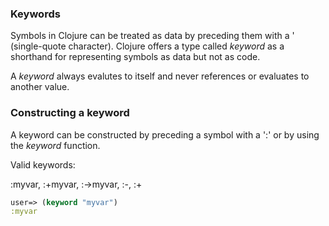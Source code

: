 ### Keywords

Symbols in Clojure can be treated as data by preceding them with a ' (single-quote character). 
Clojure offers a type called *keyword* as a shorthand for representing symbols as data but not as code.

A *keyword* always evalutes to itself and never references or evaluates to another value.

### Constructing a keyword

A keyword can be constructed by preceding a symbol with a ':' or by using the *keyword* function.

Valid keywords: 

:myvar, :+myvar, :->myvar, :-, :+

```clojure
user=> (keyword "myvar")
:myvar
```
